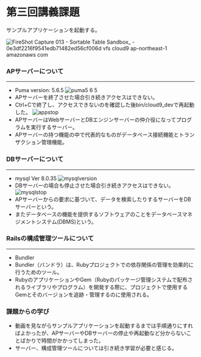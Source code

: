 # 第三回講義課題  

サンプルアプリケーションを起動する。

![FireShot Capture 013 - Sortable Table Sandbox_ - 0e3df2216f9541edb71482ed56cf006d vfs cloud9 ap-northeast-1 amazonaws com](https://github.com/murari-mura03/RaizeTech/assets/150114064/0f3e926a-be13-4653-8de2-a2cb537acbcc)

### APサーバーについて
***
+ Puma version: 5.6.5
![puma5 6 5](https://github.com/murari-mura03/RaizeTech/assets/150114064/c5e86549-4087-42b7-a8eb-317cb4024b84)
+ APサーバーを終了させた場合引き続きアクセスはできない。
+ Ctrl+Cで終了し、アクセスできないのを確認した後bin/cloud9_devで再起動した。
![appstop](https://github.com/murari-mura03/RaizeTech/assets/150114064/9e1f36c8-d30b-4593-907e-2207079929e6)
+ APサーバーはWebサーバーとDBエンジンサーバーの仲介役になってプログラムを実行するサーバー。
+ APサーバーの持つ機能の中で代表的なものがデータベース接続機能とトランザクション管理機能。

### DBサーバーについて
***
+ mysql  Ver 8.0.35
![mysqlversion](https://github.com/murari-mura03/RaizeTech/assets/150114064/48da63da-50cc-4c57-9970-c7efce46d9a9)
+ DBサーバーの場合も停止させた場合引き続きアクセスはできない。
![mysqlstop](https://github.com/murari-mura03/RaizeTech/assets/150114064/84350047-59f9-4f9e-b9fa-f292380766b6)
+ APサーバーからの要求に基づいて、データを検索したりするサーバーをDBサーバーという。
+ またデータベースの機能を提供するソフトウェアのことをデータベースマネジメントシステム(DBMS)という。

### Railsの構成管理ツールについて
***
+ Bundler
+ Bundler（バンドラ）は、Rubyプロジェクトでの依存関係の管理を効果的に行うためのツール。
+ RubyのアプリケーションやGem（Rubyのパッケージ管理システムで配布されるライブラリやプログラム）を開発する際に、プロジェクトで使用するGemとそのバージョンを追跡・管理するのに使用される。

### 課題からの学び
+ 動画を見ながらサンプルアプリケーションを起動するまでは手順通りにすればよかったが、APサーバーやDBサーバーの停止や再起動など分からないことばかりで時間がかかってしまった。
+ サーバー、構成管理ツールについては引き続き学習が必要と感じる。
